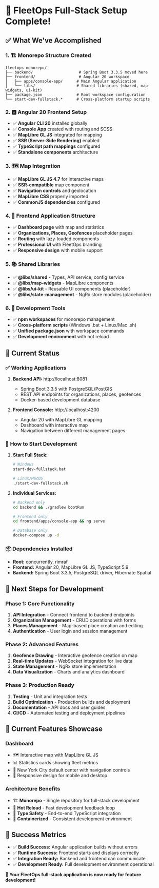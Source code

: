 # 🎉 FleetOps Full-Stack Setup Complete!

## ✅ What We've Accomplished

### 1. 🏗️ **Monorepo Structure Created**
```
fleetops-monorepo/
├── backend/                    # Spring Boot 3.3.5 moved here
├── frontend/                   # Angular 20 workspace
│   ├── apps/console-app/      # Main Angular application
│   └── libs/                  # Shared libraries (shared, map-widgets, ui-kit)
├── package.json               # Root workspace configuration
└── start-dev-fullstack.*      # Cross-platform startup scripts
```

### 2. 🅰️ **Angular 20 Frontend Setup**
- ✅ **Angular CLI 20** installed globally
- ✅ **Console App** created with routing and SCSS
- ✅ **MapLibre GL JS** integrated for mapping
- ✅ **SSR (Server-Side Rendering)** enabled
- ✅ **TypeScript path mappings** configured
- ✅ **Standalone components** architecture

### 3. 🗺️ **Map Integration**
- ✅ **MapLibre GL JS 4.7** for interactive maps
- ✅ **SSR-compatible** map component
- ✅ **Navigation controls** and geolocation
- ✅ **MapLibre CSS** properly imported
- ✅ **CommonJS dependencies** configured

### 4. 📱 **Frontend Application Structure**
- ✅ **Dashboard page** with map and statistics
- ✅ **Organizations, Places, Geofences** placeholder pages
- ✅ **Routing** with lazy-loaded components
- ✅ **Professional UI** with FleetOps branding
- ✅ **Responsive design** with mobile support

### 5. 📚 **Shared Libraries**
- ✅ **@libs/shared** - Types, API service, config service
- ✅ **@libs/map-widgets** - MapLibre components
- ✅ **@libs/ui-kit** - Reusable UI components (placeholder)
- ✅ **@libs/state-management** - NgRx store modules (placeholder)

### 6. 🔧 **Development Tools**
- ✅ **npm workspaces** for monorepo management
- ✅ **Cross-platform scripts** (Windows .bat + Linux/Mac .sh)
- ✅ **Unified package.json** with workspace commands
- ✅ **Development environment** with hot reload

## 🚀 **Current Status**

### ✅ **Working Applications**
1. **Backend API:** http://localhost:8081
   - Spring Boot 3.3.5 with PostgreSQL/PostGIS
   - REST API endpoints for organizations, places, geofences
   - Docker-based development database

2. **Frontend Console:** http://localhost:4200
   - Angular 20 with MapLibre GL mapping
   - Dashboard with interactive map
   - Navigation between different management pages

### 🎯 **How to Start Development**

1. **Start Full Stack:**
   ```bash
   # Windows
   start-dev-fullstack.bat
   
   # Linux/MacOS
   ./start-dev-fullstack.sh
   ```

2. **Individual Services:**
   ```bash
   # Backend only
   cd backend && ./gradlew bootRun
   
   # Frontend only  
   cd frontend/apps/console-app && ng serve
   
   # Database only
   docker-compose up -d
   ```

### 📦 **Dependencies Installed**
- **Root:** concurrently, rimraf
- **Frontend:** Angular 20, MapLibre GL JS, TypeScript 5.9
- **Backend:** Spring Boot 3.3.5, PostgreSQL driver, Hibernate Spatial

## 🔮 **Next Steps for Development**

### Phase 1: Core Functionality
1. **API Integration** - Connect frontend to backend endpoints
2. **Organization Management** - CRUD operations with forms
3. **Places Management** - Map-based place creation and editing
4. **Authentication** - User login and session management

### Phase 2: Advanced Features
1. **Geofence Drawing** - Interactive geofence creation on map
2. **Real-time Updates** - WebSocket integration for live data
3. **State Management** - NgRx store implementation
4. **Data Visualization** - Charts and analytics dashboard

### Phase 3: Production Ready
1. **Testing** - Unit and integration tests
2. **Build Optimization** - Production builds and deployment
3. **Documentation** - API docs and user guides
4. **CI/CD** - Automated testing and deployment pipelines

## 🎨 **Current Features Showcase**

### **Dashboard**
- 🗺️ Interactive map with MapLibre GL JS
- 📊 Statistics cards showing fleet metrics
- 🎯 New York City default center with navigation controls
- 📱 Responsive design for mobile and desktop

### **Architecture Benefits**
- 🏗️ **Monorepo** - Single repository for full-stack development
- 🔄 **Hot Reload** - Fast development feedback loop
- 🔧 **Type Safety** - End-to-end TypeScript integration
- 🐳 **Containerized** - Consistent development environment

## 🎉 **Success Metrics**

- ✅ **Build Success:** Angular application builds without errors
- ✅ **Runtime Success:** Frontend starts and displays correctly
- ✅ **Integration Ready:** Backend and frontend can communicate
- ✅ **Development Ready:** Full development environment operational

**🚀 Your FleetOps full-stack application is now ready for feature development!**